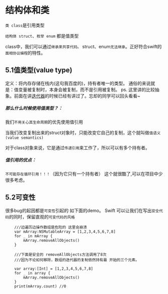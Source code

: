 # 结构体和类
```类 class```是引用类型

```结构体 struct```、```枚举 enum``` 都是值类型


class中，我们可以通过```继承来共享代码。```
struct、enum```无法继承```。正好符合swift的```面相协议编程```的特性。


##  5.1值类型(value type)
定义：将内存存储在栈内(这句我百度的)，持有者唯一的类型。
通俗的来说就是：值变量被复制时，本身会被复制，而不是引用被复制。
ps. 这里讲的比较抽象。前面在讲[迭代器](https://github.com/Liaoworking/Advanced-Swift/blob/master/%E7%AC%AC%E4%B8%89%E7%AB%A0%EF%BC%9A%E9%9B%86%E5%90%88%E7%B1%BB%E5%9E%8B%E5%8D%8F%E8%AE%AE/3.1%20%E5%BA%8F%E5%88%97.md#%E8%BF%AD%E4%BB%A3%E5%99%A8%E5%92%8C%E5%80%BC%E8%AF%AD%E4%B9%89)的时候已经有讲过了。忘却的同学可以回头看看~

##### 那么什么时候使用值类型？：

我们```不用关心其生命周期```的优先使用值引用

当我们改变复制出来的struct对象时，只能改变它自己的复制，这个就叫做```值语义 (value semantics)``` 

对于class对象来说，它是通过```传递引用```来工作了，所以可以有多个持有者。

##### 值引用的优点：

```不可能存在循环引用！！！```（因为它只有一个持有者） 这个就很酷了,可以在项目中少很多考虑。

## 5.2可变性
很多bug的起因都是```可变性```引起的 如下面的demo。
Swift 可以让我们在写出```安全代码```的同时，保留直观的```可变代码的⻛格```
        
        ///边遍历边操作数组是危险的 这里会崩溃
        var mArray:NSMutableArray = [1,2,3,4,5,6,7,8]
        for _ in mArray {
            mArray.removeAllObjects()
        }
        
        ///下面是安全的 removeAllObjects方法调用了8次
        ///因为不论如何移除，数组的迭代器的复制依然持有最 开始的三个元素。

        var array:[Int] = [1,2,3,4,5,6,7,8]
        for _ in array {
            mArray.removeAllObjects()
        }
        print(mArray.count) //0


